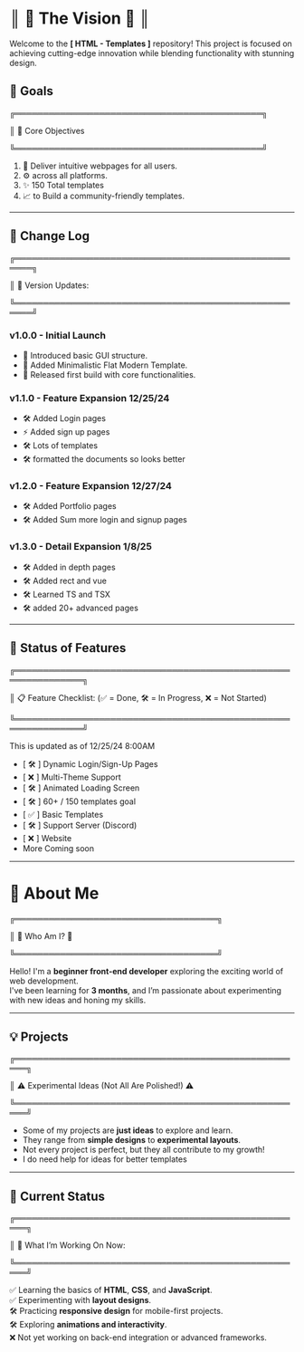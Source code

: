 

# ║ 🌟 The Vision 🌟 ║ 

Welcome to the **[ HTML - Templates ]** repository! This project is focused on achieving cutting-edge innovation while blending functionality with stunning design.

## 🌌 Goals

╔════════════════════════════════════════════╗

║ 🎯 Core Objectives 

╚════════════════════════════════════════════╝
1. 🌟 Deliver intuitive webpages for all users.  
2. ⚙️ across all platforms.    
3. ✨ 150 Total templates
5. 📈 to Build a community-friendly templates. 

---

## 📜 Change Log

╔═════════════════════════════════════════════════════╗

║ 🚀 Version Updates:                                 

╚═════════════════════════════════════════════════════╝

### v1.0.0 - Initial Launch
- 🌟 Introduced basic GUI structure.
- 🎨 Added Minimalistic Flat Modern Template.
- 🚀 Released first build with core functionalities.

### v1.1.0 - Feature Expansion 12/25/24
- 🛠️ Added Login pages
- ⚡ Added sign up pages
- 🛠️ Lots of templates
- 🛠️ formatted the documents so looks better

### v1.2.0 - Feature Expansion 12/27/24
- 🛠️ Added Portfolio pages 
- 🛠️ Added Sum more login and signup pages

### v1.3.0 - Detail Expansion 1/8/25
- 🛠️ Added in depth pages
- 🛠️ Added rect and vue
- 🛠️ Learned TS and TSX
- 🛠️ added 20+ advanced pages

---

## 🔄 Status of Features

╔══════════════════════════════════════════════════════════════╗

║ 📋 Feature Checklist: (✅ = Done, 🛠️ = In Progress, ❌ = Not Started) 

╚══════════════════════════════════════════════════════════════╝

This is updated as of 12/25/24 8:00AM

- [ 🛠️ ] Dynamic Login/Sign-Up Pages  
- [ ❌ ] Multi-Theme Support  
- [ 🛠️ ] Animated Loading Screen  
- [ 🛠️ ] 60+ / 150 templates goal
- [ ✅ ] Basic Templates
- [ 🛠️ ] Support Server (Discord)
- [ ❌ ] Website
- More Coming soon

---

# 👋 About Me

╔════════════════════════════════════╗

║       🌟 Who Am I? 🌟              

╚════════════════════════════════════╝

Hello! I'm a **beginner front-end developer** exploring the exciting world of web development.  
I've been learning for **3 months**, and I’m passionate about experimenting with new ideas and honing my skills.

---

## 💡 Projects

╔════════════════════════════════════════════════════╗

║ ⚠️ Experimental Ideas (Not All Are Polished!) ⚠️  

╚════════════════════════════════════════════════════╝

- Some of my projects are **just ideas** to explore and learn.  
- They range from **simple designs** to **experimental layouts**.  
- Not every project is perfect, but they all contribute to my growth!
- I do need help for ideas for better templates

---

## 🔄 Current Status

╔════════════════════════════════════════════════════╗

║ 🚀 What I’m Working On Now:                       

╚════════════════════════════════════════════════════╝

✅ Learning the basics of **HTML**, **CSS**, and **JavaScript**.  
✅ Experimenting with **layout designs**.  
🛠️ Practicing **responsive design** for mobile-first projects.  
🛠️ Exploring **animations and interactivity**.  
❌ Not yet working on back-end integration or advanced frameworks.  



